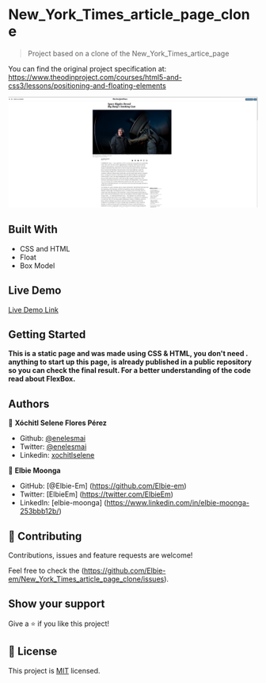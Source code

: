# New_York_Times_article_page_clone
> Project based on a clone of the New_York_Times_artice_page

You can find the original project specification at: https://www.theodinproject.com/courses/html5-and-css3/lessons/positioning-and-floating-elements

![screenshot](./assets/img_screen.PNG)

## Built With

- CSS and HTML
- Float
- Box Model

## Live Demo

[Live Demo Link](https://rawcdn.githack.com/Elbie-em/New_York_Times_article_page_clone/b7bf7d6ddf8a7a91f32cb6cc1b5e062dba547290/index.html)


## Getting Started

**This is a static page and was made using  CSS & HTML, you don't need .**
**anything to start up this page, is already published in a public repository so you can check the final result. For a better understanding of the code read about FlexBox.**


## Authors

👤 **Xóchitl Selene Flores Pérez**

- Github: [@enelesmai](https://github.com/enelesmai)
- Twitter: [@enelesmai](https://twitter.com/enelesmai)
- Linkedin: [xochitlselene](https://linkedin.com/in/xochitlselene)

👤 **Elbie Moonga**

- GitHub: [@Elbie-Em] (https://github.com/Elbie-em)
- Twitter: [ElbieEm] (https://twitter.com/ElbieEm)
- LinkedIn: [elbie-moonga] (https://www.linkedin.com/in/elbie-moonga-253bbb12b/)


## 🤝 Contributing

Contributions, issues and feature requests are welcome!

Feel free to check the (https://github.com/Elbie-em/New_York_Times_article_page_clone/issues).

## Show your support

Give a ⭐️ if you like this project!


## 📝 License

This project is [MIT](lic.url) licensed.
